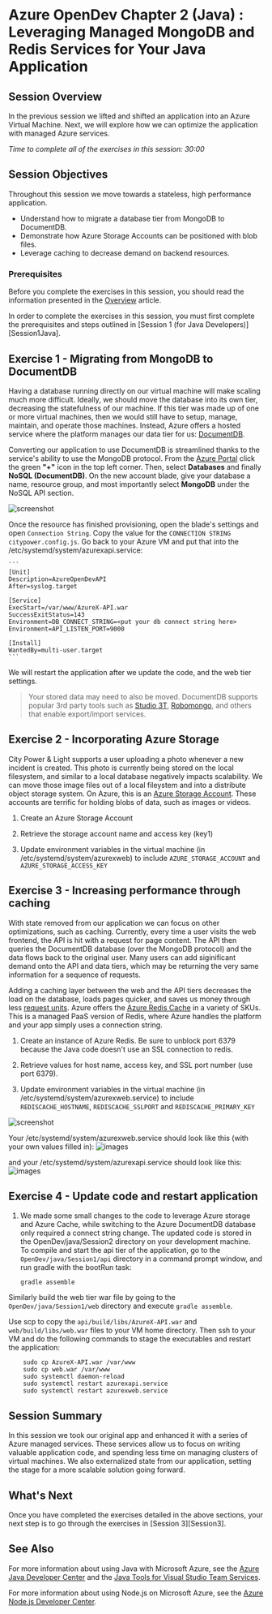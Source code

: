 # Azure OpenDev Chapter 2 (Java) : Leveraging Managed MongoDB and Redis Services for Your Java Application

## Session Overview

In the previous session we lifted and shifted an application into an Azure Virtual Machine. Next, we will explore how we can optimize the application with managed Azure services. 

*Time to complete all of the exercises in this session: 30:00*

## Session Objectives

Throughout this session we move towards a stateless, high performance application.

* Understand how to migrate a database tier from MongoDB to DocumentDB.
* Demonstrate how Azure Storage Accounts can be positioned with blob files.
* Leverage caching to decrease demand on backend resources.

### Prerequisites

Before you complete the exercises in this session, you should read the information presented in the [Overview] article.

In order to complete the exercises in this session, you must first complete the prerequisites and steps outlined in [Session 1 (for Java Developers)][Session1Java].

## Exercise 1 - Migrating from MongoDB to DocumentDB

Having a database running directly on our virtual machine will make scaling much more difficult. Ideally, we should move the database into its own tier, decreasing the statefulness of our machine. If this tier was made up of one or more virtual machines, then we would still have to setup, manage, maintain, and operate those machines.  Instead, Azure offers a hosted service where the platform manages our data tier for us: [DocumentDB](https://azure.microsoft.com/en-us/services/documentdb/).

Converting our application to use DocumentDB is streamlined thanks to the service's ability to use the MongoDB protocol. From the [Azure Portal](http://portal.azure.com) click the green **"+"** icon in the top left corner. Then, select **Databases** and finally **NoSQL (DocumentDB)**. On the new account blade, give your database a name, resource group, and most importantly select **MongoDB** under the NoSQL API section.

![screenshot](./media/chapter-2a-001.png)

Once the resource has finished provisioning, open the blade's settings and open `Connection String`. Copy the value for the `CONNECTION STRING` `citypower.config.js`.  Go back to your Azure VM and put that into the /etc/systemd/system/azurexapi.service:

    ```
    [Unit]
    Description=AzureOpenDevAPI
    After=syslog.target

    [Service]
    ExecStart=/var/www/AzureX-API.war
    SuccessExitStatus=143
    Environment=DB_CONNECT_STRING=<put your db connect string here>
    Environment=API_LISTEN_PORT=9000

    [Install]
    WantedBy=multi-user.target
    ```

We will restart the application after we update the code, and the web tier settings.

> Your stored data may need to also be moved. DocumentDB supports popular 3rd party tools such as [Studio 3T](https://studio3t.com/), [Robomongo](https://robomongo.org/), and others that enable export/import services. 

## Exercise 2 - Incorporating Azure Storage

City Power & Light supports a user uploading a photo whenever a new incident is created. This photo is currently being stored on the local filesystem, and similar to a local database negatively impacts scalability. We can move those image files out of a local fileystem and into a distribute object storage system. On Azure, this is an [Azure Storage Account](https://azure.microsoft.com/en-us/services/storage/). These accounts are terrific for holding blobs of data, such as images or videos.

1. Create an Azure Storage Account

1. Retrieve the storage account name and access key (key1)

1. Update environment variables in the virtual machine (in /etc/systemd/system/azurexweb) to include `AZURE_STORAGE_ACCOUNT` and `AZURE_STORAGE_ACCESS_KEY`

## Exercise 3 - Increasing performance through caching

With state removed from our application we can focus on other optimizations, such as caching. Currently, every time a user visits the web frontend, the API is hit with a request for page content. The API then queries the DocumentDB database (over the MongoDB protocol) and the data flows back to the original user. Many users can add siginificant demand onto the API and data tiers, which may be returning the very same information for a sequence of requests. 

Adding a caching layer between the web and the API tiers decreases the load on the database, loads pages quicker, and saves us money through less [request units](https://docs.microsoft.com/en-us/azure/documentdb/documentdb-request-units). Azure offers the [Azure Redis Cache](https://docs.microsoft.com/azure/redis-cache/cache-nodejs-get-started) in a variety of SKUs. This is a managed PaaS version of Redis, where Azure handles the platform and your app simply uses a connection string. 

1. Create an instance of Azure Redis. Be sure to unblock port 6379 because the Java code doesn't use an SSL connection to redis.

1. Retrieve values for host name, access key, and SSL port number (use port 6379).

1. Update environment variables in the virtual machine (in /etc/systemd/system/azurexweb.service) to include `REDISCACHE_HOSTNAME`, `REDISCACHE_SSLPORT` and `REDISCACHE_PRIMARY_KEY`

![screenshot](./media/chapter-2a-003.png)

Your /etc/systemd/system/azurexweb.service should look like this (with your own values filled in):
![images](./media/2017-03-09_8-46-38.png)

and your /etc/systemd/system/azurexapi.service should look like this:
![images](./media/2017-03-09_9-01-41.png)

## Exercise 4 - Update code and restart application

1. We made some small changes to the code to leverage Azure storage and Azure Cache, while switching to the Azure DocumentDB database only required a connect string change.  The updated code is stored in the OpenDev/java/Session2 directory on your development machine.  
To compile and start the api tier of the application, go to the `OpenDev/java/Session1/api` directory in a command prompt window, and run gradle with the bootRun task:
    ```CMD
    gradle assemble
    ```
Similarly build the web tier war file by going to the `OpenDev/java/Session1/web`  directory and execute `gradle assemble`.

Use scp to copy the `api/build/libs/AzureX-API.war` and `web/build/libs/web.war` files to your VM home directory.  Then ssh to your VM and do the following commands to stage the executables and restart the application:
```CMD
    sudo cp AzureX-API.war /var/www
    sudo cp web.war /var/www
    sudo systemctl daemon-reload
    sudo systemctl restart azurexapi.service
    sudo systemctl restart azurexweb.service
```




## Session Summary

In this session we took our original app and enhanced it with a series of Azure managed services. These services allow us to focus on writing valuable application code, and spending less time on managing clusters of virtual machines. We also externalized state from our application, setting the stage for a more scalable solution going forward.

## What's Next

Once you have completed the exercises detailed in the above sections, your next step is to go through the exercises in [Session 3][Session3].

## See Also

For more information about using Java with Microsoft Azure, see the [Azure Java Developer Center] and the [Java Tools for Visual Studio Team Services].

For more information about using Node.js on Microsoft Azure, see the [Azure Node.js Developer Center].

<!-- URL List -->

[Azure Java Developer Center]: https://azure.microsoft.com/develop/java/
[Java Tools for Visual Studio Team Services]: https://java.visualstudio.com/
[Azure Node.js Developer Center]: https://azure.microsoft.com/develop/nodejs/

[Overview]: ./README.md
[Chapter1Java]: ./chapter-1b-deploying-a-java-app-on-azure.md
[Chapter1Node]: ./chapter-1a-deploying-a-node.js-app-on-azure.md
[Chapter2Java]: ./chapter-2b-leveraging-managed-mongodb-and-redis-services-for-your-java-app.md
[Chapter2Node]: ./chapter-2a-leveraging-managed-mongodb-and-redis-services-for-your-node.js-app.md
[Chapter3]: ./chapter-3-transforming-from-a-single-vm-to-a-highly-scalable-geo-distributed-app.md
[Chapter4]: ./chapter-4-monitoring-your-azure-resources.md
[Chapter5]: ./chapter-5-automating-deployment-of-azure-resources-using-azure-resource-manager.md
[Chapter6]: ./chapter-6-managing-your-azure-resources-using-azure-cli.md
[Chapter7]: ./chapter-7-introduction-to-azure-container-service.md

<!-- IMG List -->
